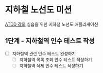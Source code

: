 # 지하철 노선도 미션
[ATDD 강의](https://edu.nextstep.camp/c/R89PYi5H) 실습을 위한 지하철 노선도 애플리케이션

## 1단계 - 지하철역 인수 테스트 작성
- [ ] 지하철역 관련 인수 테스트 완성하기
  - [ ] 지하철역 목록 조회 인수 테스트 작성하기
  - [ ] 지하철역 삭제 인수 테스트 작성하기
